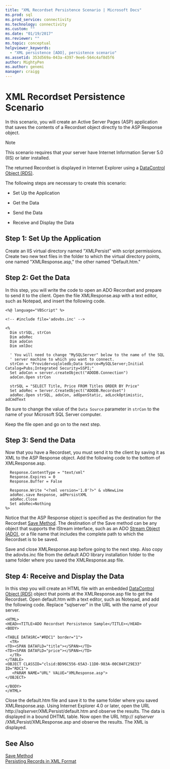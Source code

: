 ```yaml
---
title: "XML Recordset Persistence Scenario | Microsoft Docs"
ms.prod: sql
ms.prod_service: connectivity
ms.technology: connectivity
ms.custom: ""
ms.date: "01/19/2017"
ms.reviewer: ""
ms.topic: conceptual
helpviewer_keywords: 
  - "XML persistence [ADO], persistence scenario"
ms.assetid: 353d569a-043a-4397-9ee6-564c4af8d5f6
author: MightyPen
ms.author: genemi
manager: craigg
---
```

# XML Recordset Persistence Scenario
In this scenario, you will create an Active Server Pages (ASP) application that saves the contents of a Recordset object directly to the ASP Response object.  
  
> [!NOTE]
>  This scenario requires that your server have Internet Information Server 5.0 (IIS) or later installed.  
  
 The returned Recordset is displayed in Internet Explorer using a [DataControl Object (RDS)](../../../ado/reference/rds-api/datacontrol-object-rds.md).  
  
 The following steps are necessary to create this scenario:  
  
-   Set Up the Application  
  
-   Get the Data  
  
-   Send the Data  
  
-   Receive and Display the Data  
  
## Step 1: Set Up the Application  
 Create an IIS virtual directory named "XMLPersist" with script permissions. Create two new text files in the folder to which the virtual directory points, one named "XMLResponse.asp," the other named "Default.htm."  
  
## Step 2: Get the Data  
 In this step, you will write the code to open an ADO Recordset and prepare to send it to the client. Open the file XMLResponse.asp with a text editor, such as Notepad, and insert the following code.  
  
```  
<%@ language="VBScript" %>  
  
<!-- #include file='adovbs.inc' -->  
  
<%  
  Dim strSQL, strCon  
  Dim adoRec   
  Dim adoCon   
  Dim xmlDoc   
  
  ' You will need to change "MySQLServer" below to the name of the SQL   
  ' server machine to which you want to connect.  
  strCon = "Provider=sqloledb;Data Source=MySQLServer;Initial Catalog=Pubs;Integrated Security=SSPI;"  
  Set adoCon = server.createObject("ADODB.Connection")  
  adoCon.Open strCon  
  
  strSQL = "SELECT Title, Price FROM Titles ORDER BY Price"  
  Set adoRec = Server.CreateObject("ADODB.Recordset")  
  adoRec.Open strSQL, adoCon, adOpenStatic, adLockOptimistic, adCmdText  
```  
  
 Be sure to change the value of the `Data Source` parameter in `strCon` to the name of your Microsoft SQL Server computer.  
  
 Keep the file open and go on to the next step.  
  
## Step 3: Send the Data  
 Now that you have a Recordset, you must send it to the client by saving it as XML to the ASP Response object. Add the following code to the bottom of XMLResponse.asp.  
  
```  
  Response.ContentType = "text/xml"  
  Response.Expires = 0  
  Response.Buffer = False  
  
  Response.Write "<?xml version='1.0'?>" & vbNewLine  
  adoRec.save Response, adPersistXML  
  adoRec.Close  
  Set adoRec=Nothing  
%>  
```  
  
 Notice that the ASP Response object is specified as the destination for the Recordset [Save Method](../../../ado/reference/ado-api/save-method.md). The destination of the Save method can be any object that supports the IStream interface, such as an ADO [Stream Object (ADO)](../../../ado/reference/ado-api/stream-object-ado.md), or a file name that includes the complete path to which the Recordset is to be saved.  
  
 Save and close XMLResponse.asp before going to the next step. Also copy the adovbs.inc file from the default ADO library installation folder to the same folder where you saved the XMLResponse.asp file.  
  
## Step 4: Receive and Display the Data  
 In this step you will create an HTML file with an embedded [DataControl Object (RDS)](../../../ado/reference/rds-api/datacontrol-object-rds.md) object that points at the XMLResponse.asp file to get the Recordset. Open default.htm with a text editor, such as Notepad, and add the following code. Replace "sqlserver" in the URL with the name of your server.  
  
```  
<HTML>  
<HEAD><TITLE>ADO Recordset Persistence Sample</TITLE></HEAD>  
<BODY>  
  
<TABLE DATASRC="#RDC1" border="1">  
  <TR>  
<TD><SPAN DATAFLD="title"></SPAN></TD>  
<TD><SPAN DATAFLD="price"></SPAN></TD>  
  </TR>  
</TABLE>  
<OBJECT CLASSID="clsid:BD96C556-65A3-11D0-983A-00C04FC29E33" ID="RDC1">  
   <PARAM NAME="URL" VALUE="XMLResponse.asp">  
</OBJECT>  
  
</BODY>  
</HTML>  
```  
  
 Close the default.htm file and save it to the same folder where you saved XMLResponse.asp. Using Internet Explorer 4.0 or later, open the URL http://*sqlserver*/XMLPersist/default.htm and observe the results. The data is displayed in a bound DHTML table. Now open the URL http:// *sqlserver* /XMLPersist/XMLResponse.asp and observe the results. The XML is displayed.  
  
## See Also  
 [Save Method](../../../ado/reference/ado-api/save-method.md)   
 [Persisting Records in XML Format](../../../ado/guide/data/persisting-records-in-xml-format.md)
